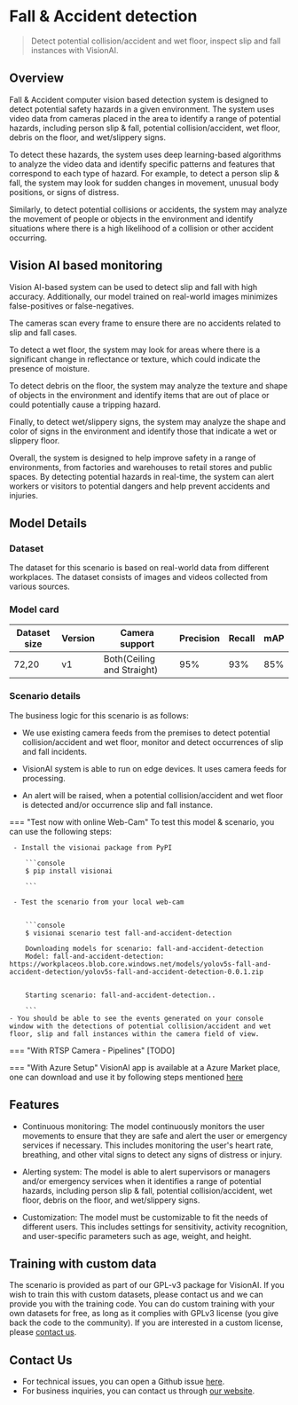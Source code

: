 # Fall & Accident detection

> Detect potential collision/accident and wet floor, inspect slip and fall instances with VisionAI.


## Overview

Fall & Accident computer vision based detection system is designed to detect potential safety hazards in a given environment. The system uses video data from cameras placed in the area to identify a range of potential hazards, including person slip & fall, potential collision/accident, wet floor, debris on the floor, and wet/slippery signs.

To detect these hazards, the system uses deep learning-based algorithms to analyze the video data and identify specific patterns and features that correspond to each type of hazard. For example, to detect a person slip & fall, the system may look for sudden changes in movement, unusual body positions, or signs of distress.

Similarly, to detect potential collisions or accidents, the system may analyze the movement of people or objects in the environment and identify situations where there is a high likelihood of a collision or other accident occurring.


## Vision AI based monitoring 

Vision AI-based system can be used to detect slip and fall with high accuracy. Additionally, our model trained on real-world images minimizes false-positives or false-negatives.  

The cameras scan every frame to ensure there are no accidents related to slip and fall cases. 

To detect a wet floor, the system may look for areas where there is a significant change in reflectance or texture, which could indicate the presence of moisture.

To detect debris on the floor, the system may analyze the texture and shape of objects in the environment and identify items that are out of place or could potentially cause a tripping hazard.

Finally, to detect wet/slippery signs, the system may analyze the shape and color of signs in the environment and identify those that indicate a wet or slippery floor.

Overall, the system is designed to help improve safety in a range of environments, from factories and warehouses to retail stores and public spaces. By detecting potential hazards in real-time, the system can alert workers or visitors to potential dangers and help prevent accidents and injuries.

## Model Details

### Dataset

The dataset for this scenario is based on real-world data from different workplaces. The dataset consists of images and videos collected from various sources. 

### Model card

 <div class="table">
    <table class="fl-table">
        <thead>
        <tr><th>Dataset size</th>
            <th>Version</th>
            <th>Camera support</th>
            <th>Precision</th>
            <th>Recall</th>
            <th> mAP  </th>  
        </thead>
        <tbody>
        <tr>
            <td>72,20</td>
            <td>v1</td>
            <td>Both(Ceiling and Straight)</td>
            <td>95% </td>
            <td>93% </td>
            <td>85% </td>
        </tr>
        </tbody>
    </table>
</div>

### Scenario details


The business logic for this scenario is as follows:

- We use existing camera feeds from the premises to detect potential collision/accident and wet floor, monitor and detect occurrences of slip and fall incidents.  

- VisionAI system is able to run on edge devices. It uses camera feeds for processing.

- An alert will be raised, when a potential collision/accident and wet floor is detected and/or occurrence slip and fall instance.

=== "Test now with online Web-Cam"
     To test this model & scenario, you can use the following steps:

     - Install the visionai package from PyPI
     
        ```console
        $ pip install visionai
        
        ```
     
     - Test the scenario from your local web-cam
     

        ```console
        $ visionai scenario test fall-and-accident-detection

        Downloading models for scenario: fall-and-accident-detection
        Model: fall-and-accident-detection: https://workplaceos.blob.core.windows.net/models/yolov5s-fall-and-accident-detection/yolov5s-fall-and-accident-detection-0.0.1.zip
        

        Starting scenario: fall-and-accident-detection..

        ```
    - You should be able to see the events generated on your console window with the detections of potential collision/accident and wet floor, slip and fall instances within the camera field of view.

=== "With RTSP Camera - Pipelines"
     [TODO]
 
=== "With Azure Setup"
     VisionAI app is available at a Azure Market place, one can download and use it by following steps mentioned [here](../reference/azure-managed-app.md)




## Features

- Continuous monitoring: The model continuously monitors the user movements to ensure that they are safe and alert the user or emergency services if necessary. This includes monitoring the user's heart rate, breathing, and other vital signs to detect any signs of distress or injury.

- Alerting system: The model is able to alert supervisors or managers and/or emergency services when it identifies a range of potential hazards, including person slip & fall, potential collision/accident, wet floor, debris on the floor, and wet/slippery signs.

- Customization: The model must be customizable to fit the needs of different users. This includes settings for sensitivity, activity recognition, and user-specific parameters such as age, weight, and height.


## Training with custom data

The scenario is provided as part of our GPL-v3 package for VisionAI. If you wish to train this with custom datasets, please contact us and we can provide you with the training code. You can do custom training with your own datasets for free, as long as it complies with GPLv3 license (you give back the code to the community). If you are interested in a custom license, please [contact us](../company/contact.md).


## Contact Us

- For technical issues, you can open a Github issue [here](https://github.com/visionify/visionai).
- For business inquiries, you can contact us through [our website](https://visionify.ai/contact-us/).